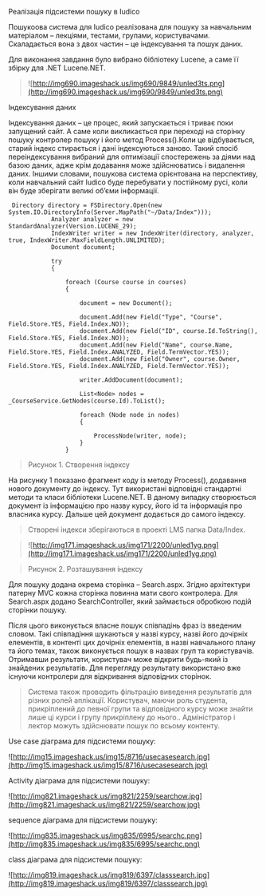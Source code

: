 Реалізація підсистеми пошуку в Iudico

Пошукоова система для Iudico реалізована для пошуку за навчальним матеріалом – лекціями, тестами, групами, користувачами. Скаладається вона з двох  частин – це індексування та пошук даних.

Для виконання завдання було вибрано бібліотеку Lucene, а саме її збірку для  .NET Lucene.NET.

> ![http://img690.imageshack.us/img690/9849/unled3ts.png](http://img690.imageshack.us/img690/9849/unled3ts.png)


Індексування даних

Індексування даних – це процес, який запускається і триває поки запущений сайт. А саме коли викликається при переході на сторінку пошуку контролер пошуку і його метод Process().Коли це відбувається, старий індекс стирається і дані індексуються заново. Такий спосіб переіндексування вибраний для оптимізації спостережень за діями над базою даних, адже крім додавання може здійснюватись і видалення даних. Іншими словами, пошукова система орієнтована на перспективу, коли навчальний сайт Iudico буде перебувати у постійному русі, коли він буде зберігати великі об’єми інформації.

```
 Directory directory = FSDirectory.Open(new System.IO.DirectoryInfo(Server.MapPath("~/Data/Index")));
            Analyzer analyzer = new StandardAnalyzer(Version.LUCENE_29);
            IndexWriter writer = new IndexWriter(directory, analyzer, true, IndexWriter.MaxFieldLength.UNLIMITED);
            Document document;

            try
            {

                foreach (Course course in courses)
                {
                   
                    document = new Document();

                    document.Add(new Field("Type", "Course", Field.Store.YES, Field.Index.NO));
                    document.Add(new Field("ID", course.Id.ToString(), Field.Store.YES, Field.Index.NO));
                    document.Add(new Field("Name", course.Name, Field.Store.YES, Field.Index.ANALYZED, Field.TermVector.YES));
                    document.Add(new Field("Owner", course.Owner, Field.Store.YES, Field.Index.ANALYZED, Field.TermVector.YES));

                    writer.AddDocument(document);

                    List<Node> nodes = _CourseService.GetNodes(course.Id).ToList();

                    foreach (Node node in nodes)
                    {

                        ProcessNode(writer, node);
                    }
                }
```
> Рисунок 1. Створення індексу

На рисунку 1 показано фрагмент коду із методу Process(), додавання нового документу до індексу. Тут використані відповідні стандартні методи та класи бібліотеки Lucene.NET. В даному випадку створюється  документ із інформацією про назву курсу, його id та інформація про власника курсу. Дальше цей документ додається до самого індексу.
> Створені індекси зберігаються в проекті LMS папка Data/Index.

> ![http://img171.imageshack.us/img171/2200/unled1yg.png](http://img171.imageshack.us/img171/2200/unled1yg.png)

> Рисунок 2. Розташування індексу

Для пошуку додана окрема сторінка – Search.aspx. Згідно архітектури патерну MVC кожна сторінка повинна мати свого контролера. Для Search.aspx додано SearchController, який займається обробкою подій сторінки пошуку.

Після цього виконується власне пошук співпадінь фраз із введеним словом. Такі співпадіння шукаються у назві курсу, назві його дочірніх елементів, в контенті цих дочірніх елементів, в назві навчального плану та його темах, також виконується пошук в назвах груп та користувачів. Отримавши результати, користувач може відкрити будь-який із знайдених результатів. Для перегляду результату використано вже існуючи контролери для відкривання відповідних сторінок.
> Система також проводить фільтрацію виведення результатів для різних ролей аплікації. Користувач, маючи роль студента, прикріплений до певної групи та відповідного курсу може знайти лише ці курси і групу прикріплену до нього.. Адміністратор і лектор можуть здійснювати пошук по всьому контенту.

Use case діаграма для підсистеми пошуку:

![http://img15.imageshack.us/img15/8716/usecasesearch.jpg](http://img15.imageshack.us/img15/8716/usecasesearch.jpg)

Activity діаграма для підсистеми пошуку:

![http://img821.imageshack.us/img821/2259/searchow.jpg](http://img821.imageshack.us/img821/2259/searchow.jpg)

sequence діаграма для підсистеми пошуку:

![http://img835.imageshack.us/img835/6995/searchc.png](http://img835.imageshack.us/img835/6995/searchc.png)

class діаграма для підсистеми пошуку:

![http://img819.imageshack.us/img819/6397/classsearch.jpg](http://img819.imageshack.us/img819/6397/classsearch.jpg)